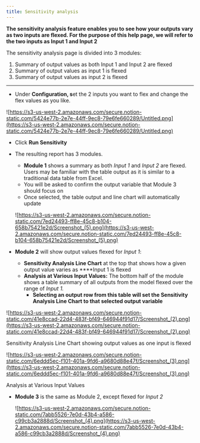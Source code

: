 ```yaml
---
title: Sensitivity analysis
---
```


**The sensitivity analysis feature enables you to see how your outputs vary as two inputs are flexed. For the purpose of this help page, we will refer to the two inputs as Input 1 and Input 2**

The sensitivity analysis page is divided into 3 modules:

1. Summary of output values as both Input 1 and Input 2 are flexed
2. Summary of output values as input 1 is flexed
3. Summary of output values as input 2 is flexed

---

- Under **Configuration, s**et the 2 inputs you want to flex and change the flex values as you like.

![https://s3-us-west-2.amazonaws.com/secure.notion-static.com/5424e77b-2e7e-44ff-9ec8-79e6fe660289/Untitled.png](https://s3-us-west-2.amazonaws.com/secure.notion-static.com/5424e77b-2e7e-44ff-9ec8-79e6fe660289/Untitled.png)

- Click **Run Sensitivity**
- The resulting report has 3 modules.
    - **Module 1** shows a summary as both *Input 1* and *Input 2* are flexed. Users may be familiar with the table output as it is similar to a traditional data table from Excel.
    - You will be asked to confirm the output variable that Module 3 should focus on
    - Once selected, the table output and line chart will automatically update

    ![https://s3-us-west-2.amazonaws.com/secure.notion-static.com/7ed24493-ff8e-45c8-b104-658b75421e2d/Screenshot_(5).png](https://s3-us-west-2.amazonaws.com/secure.notion-static.com/7ed24493-ff8e-45c8-b104-658b75421e2d/Screenshot_(5).png)

- **Module 2** will show output values flexed for *Input 1*:
    - **Sensitivity Analysis Line Chart** at the top that shows how a given output value varies as ****Input 1 is flexed
    - **Analysis at Various Input Values:** The bottom half of the module shows a table summary of all outputs from the model flexed over the range of *Input 1.*
        - **Selecting an output row from this table will set the Sensitivity Analysis Line Chart to that selected output variable**

![https://s3-us-west-2.amazonaws.com/secure.notion-static.com/41e8ccad-22d4-483f-bf49-646944f91d17/Screenshot_(2).png](https://s3-us-west-2.amazonaws.com/secure.notion-static.com/41e8ccad-22d4-483f-bf49-646944f91d17/Screenshot_(2).png)

Sensitivity Analysis Line Chart showing output values as one input is flexed

![https://s3-us-west-2.amazonaws.com/secure.notion-static.com/6eddd5ec-f101-401a-9fd6-a9680d88e47f/Screenshot_(3).png](https://s3-us-west-2.amazonaws.com/secure.notion-static.com/6eddd5ec-f101-401a-9fd6-a9680d88e47f/Screenshot_(3).png)

Analysis at Various Input Values

- **Module 3** is the same as Module 2, except flexed for *Input 2*

    ![https://s3-us-west-2.amazonaws.com/secure.notion-static.com/7abb5526-7e0d-43b4-a586-c99cb3a2888d/Screenshot_(4).png](https://s3-us-west-2.amazonaws.com/secure.notion-static.com/7abb5526-7e0d-43b4-a586-c99cb3a2888d/Screenshot_(4).png)